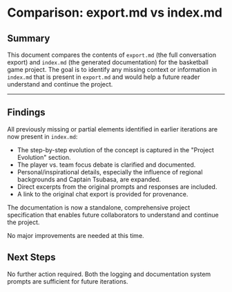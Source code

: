 # Comparison: export.md vs index.md

## Summary
This document compares the contents of `export.md` (the full conversation export) and `index.md` (the generated documentation) for the basketball game project. The goal is to identify any missing context or information in `index.md` that is present in `export.md` and would help a future reader understand and continue the project.

---

## Findings

All previously missing or partial elements identified in earlier iterations are now present in `index.md`:
- The step-by-step evolution of the concept is captured in the "Project Evolution" section.
- The player vs. team focus debate is clarified and documented.
- Personal/inspirational details, especially the influence of regional backgrounds and Captain Tsubasa, are expanded.
- Direct excerpts from the original prompts and responses are included.
- A link to the original chat export is provided for provenance.

The documentation is now a standalone, comprehensive project specification that enables future collaborators to understand and continue the project.

No major improvements are needed at this time.

## Next Steps
No further action required. Both the logging and documentation system prompts are sufficient for future iterations.

